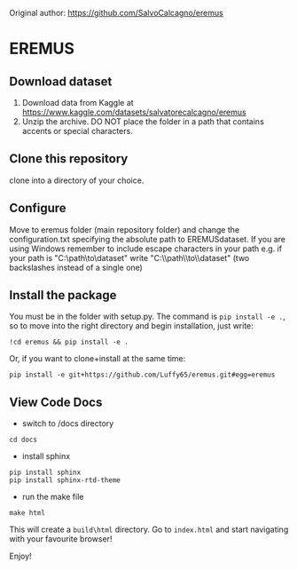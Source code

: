 Original author: https://github.com/SalvoCalcagno/eremus


# EREMUS

## Download dataset
1. Download data from Kaggle at https://www.kaggle.com/datasets/salvatorecalcagno/eremus
2. Unzip the archive. DO NOT place the folder in a path that contains accents or special characters.


## Clone this repository
clone into a directory of your choice.

## Configure
Move to eremus folder (main repository folder) and change the configuration.txt specifying the absolute path to EREMUSdataset. If you are using Windows remember to include escape characters in your path e.g. if your path is "C:\path\to\dataset" write "C:\\\path\\\to\\\dataset" (two backslashes instead of a single one)


## Install the package
You must be in the folder with setup.py. The command is `pip install -e .`, so to move into the right directory and begin installation, just write:
```
!cd eremus && pip install -e .
```
Or, if you want to clone+install at the same time:
```
pip install -e git+https://github.com/Luffy65/eremus.git#egg=eremus
```

## View Code Docs
- switch to /docs directory
```
cd docs
```
- install sphinx
```
pip install sphinx
pip install sphinx-rtd-theme
```
- run the make file
```
make html
```
This will create a `build\html` directory. 
Go to `index.html` and start navigating with your favourite browser!

Enjoy!

